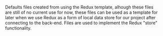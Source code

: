 Defaults files created from using the Redux template, alhough these files are still of no current use for now, these files can be used as a template for later when we use Redux as a form of local data store for our project after connecting to the back-end. Files are used to implement the Redux "store" functionality.
